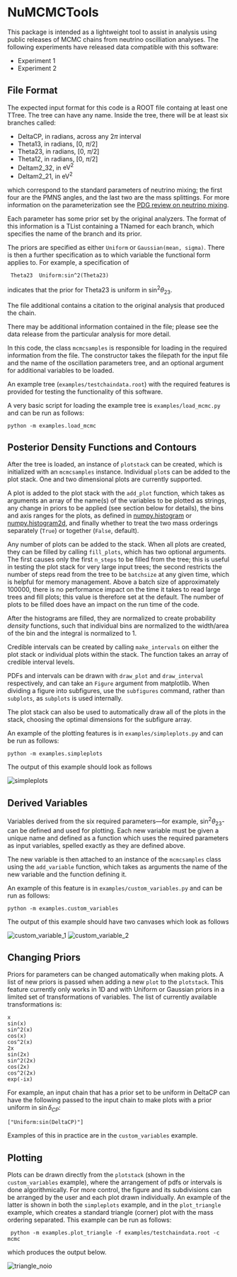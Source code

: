 # NuMCMCTools

This package is intended as a lightweight tool to assist in analysis using 
public releases of MCMC chains from neutrino oscilliation analyses. The 
following experiments have released data compatible with this software:

* Experiment 1
* Experiment 2


## File Format

The expected input format for this code is a ROOT file containg at
least one TTree. The tree can have any name. Inside the tree, there
will be at least six branches called:

* DeltaCP, in radians, across any $2\pi$ interval
* Theta13, in radians, [0, $\pi$/2]
* Theta23,  in radians, [0, $\pi$/2]
* Theta12,  in radians, [0, $\pi$/2]
* Deltam2_32, in $\text{eV}^2$
* Deltam2_21, in $\text{eV}^2$

which correspond to the standard parameters of neutrino mixing; the
first four are the PMNS angles, and the last two are the mass
splittings. For more information on the parameterization see the [PDG
review on neutrino mixing](https://pdg.lbl.gov/2024/web/viewer.html?file=../reviews/rpp2024-rev-neutrino-mixing.pdf). 

Each parameter has some prior set by the original analyzers. The
format of this information is a TList containing a TNamed for each branch, 
which specifies the name of the branch and its prior. 

The priors are specified as either `Uniform` or `Gaussian(mean, sigma)`.
There is then a further specification as to which variable the functional form
applies to. For example, a specification of 

``` Theta23  Uniform:sin^2(Theta23)```

indicates that the prior for Theta23 is uniform in $\sin^2\theta_{23}$.

The file additional contains a citation to the original analysis that
produced the chain. 

There may be additional information contained in the file; please see
the data release from the particular analysis for more detail.

In this code, the class `mcmcsamples` is responsible for loading
in the required information from the file. The constructor takes the
filepath for the input file and the name of the oscillation parameters
tree, and an optional argument for additional variables to be loaded. 

An example tree (`examples/testchaindata.root`) with the required
features is provided for testing the functionality of this software. 

A very basic script for loading the example tree is
`examples/load_mcmc.py` and can be run as follows:

 ```
 python -m examples.load_mcmc
```



## Posterior Density Functions and Contours

After the tree is loaded, an instance of `plotstack` can be created,
which is initialized with an `mcmcsamples` instance. Individual
`plot`s can be added to the plot stack. One and two dimensional plots
are currently supported. 

A plot is added to the plot stack with the `add_plot` function, which
takes as arguments an array of the name(s) of the variables to be
plotted as strings, any change in priors to be applied (see section below for details),
the bins and axis ranges for the plots, as defined in
[numpy.histogram](https://numpy.org/doc/stable/reference/generated/numpy.histogram.html)
or
[numpy.histogram2d](https://numpy.org/doc/stable/reference/generated/numpy.histogram2d.html),
and finally whether to treat the two mass orderings separately
(`True`) or together (`False`, default).

Any number of plots can be added to the stack. When all plots are
created, they can be filled by calling `fill_plots`, which has two
optional arguments. The first causes only the first
`n_steps` to be filled from the tree; this is useful in testing the
plot stack for very large input trees; the second restricts the number
of steps read from the tree to be `batchsize` at any given time, which
is helpful for memory management. Above a batch size of approximately
100000, there is no performance impact on the time it takes to read
large trees and fill plots; this value is therefore set at the
default. The number of plots to be filled does have an impact on the run
time of the code. 

After the histograms are filled, they are normalized to create
probability _density_ functions, such that individual bins are
normalized to the width/area of the bin and the integral is normalized
to 1. 

Credible intervals can be created by calling `make_intervals`
on either the plot stack or individual plots within the stack. The
function takes an array of credible interval levels. 

PDFs and intervals can be drawn with `draw_plot` and `draw_interval`
respectively, and can take an `Figure` argument from matplotlib. When
dividing a figure into subfigures, use the `subfigures` command, rather
than `subplots`, as `subplots` is used internally. 

The plot stack can also be used to automatically draw all of the plots
in the stack, choosing the optimal dimensions for the subfigure array.

An example of the plotting features is in `examples/simpleplots.py` and
can be run as follows: 

 ```
 python -m examples.simpleplots
```
The output of this example should look as follows

![simpleplots](https://github.com/user-attachments/assets/e79060c5-42f4-43b5-90b9-6e89aa0b7f0a)


## Derived Variables

Variables derived from the six required parameters—for example,
$\sin^2\theta_{23}$-can be defined and used for plotting. Each new
variable must be given a unique name and defined as a function which
uses the required parameters as input variables, spelled exactly as
they are defined above. 

The new variable is then attached to an instance of the `mcmcsamples`
class using the `add_variable` function, which takes as arguments the
name of the new variable and the function defining it. 

An example of this feature is in `examples/custom_variables.py` and
can be run as follows:

 ```
 python -m examples.custom_variables
```
The output of this example should have two canvases which look as follows

![custom_variable_1](https://github.com/user-attachments/assets/a6243f95-7cc4-4e21-bd27-27777a404b6e)
![custom_variable_2](https://github.com/user-attachments/assets/f377d5fa-6154-41d7-b3aa-1a3822b2a95b)



## Changing Priors

Priors for parameters can be changed automatically when making plots.
A list of new priors is passed when adding a new `plot` to the `plotstack`.
This feature currently only works in 1D and with Uniform or Gaussian priors
in a limited set of transformations of variables. The list of currently
available transformations is:

```
x
sin(x)
sin^2(x)
cos(x)
cos^2(x)
2x
sin(2x)
sin^2(2x)
cos(2x)
cos^2(2x)
exp(-ix)
```
For example, an input chain that has a prior set to be uniform in DeltaCP can
have the following passed to the input chain to make plots with a prior uniform
in $\sin\delta_{CP}$:

```
["Uniform:sin(DeltaCP)"]
```
Examples of this in practice are in the `custom_variables` example. 

## Plotting

Plots can be drawn directly from the `plotstack` (shown in the `custom_variables` 
example), where the arrangement of pdfs or intervals is done algorithmically. 
For more control, the figure and its subdivisions can be arranged by the user
and each plot drawn individually. An example of the latter is shown in both the
`simpleplots` example, and in the `plot_triangle` example, which creates a standard
triangle (corner) plot with the mass ordering separated. This example can be run as 
follows:

 ```
  python -m examples.plot_triangle -f examples/testchaindata.root -c mcmc    
```
which produces the output below.

![triangle_noio](https://github.com/user-attachments/assets/3f5940dc-cf99-4244-b82e-608c4112cd84)



